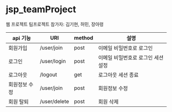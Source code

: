 # jsp_teamProject
웹 프로젝트 팀프로젝트
참가자: 김기현, 허민, 장아령

|api 기능|URI|method|설명|
|------------|--------------------|----------|------------------------------------|
|회원가입|/user/join|post|이메일 비밀번호로 로그인|
|로그인|/user/login|post|이메일 비밀번호로 로그인 세션 설정|
|로그아웃|/logout|get|로그아웃 세션 종료|
|회원정보 수정|/user/join|post|회원정보 수정|
|회원 탈퇴|/user/delete|post|회원 삭제|
  
